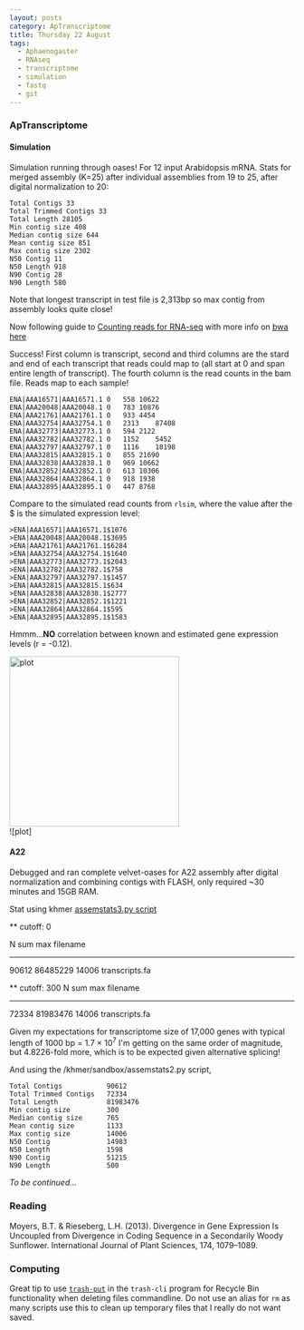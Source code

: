 ```yaml
---
layout: posts
category: ApTranscriptome
title: Thursday 22 August
tags:
  - Aphaenogaster
  - RNAseq
  - transcriptome
  - simulation
  - fastq
  - git
---
```


### ApTranscriptome

#### Simulation

Simulation running through oases! For 12 input Arabidopsis mRNA. Stats for merged assembly (K=25) after individual assemblies from 19 to 25, after digital normalization to 20: 

~~~
Total Contigs 33
Total Trimmed Contigs 33
Total Length 28105
Min contig size 408
Median contig size 644
Mean contig size 851
Max contig size 2302
N50 Contig 11
N50 Length 918
N90 Contig 28
N90 Length 580
~~~

Note that longest transcript in test file is 2,313bp so max contig from assembly looks quite close!

Now following guide to [Counting reads for RNA-seq](http://ged.msu.edu/angus/tutorials-2013/rnaseq_bwa_counting.html?highlight=bwa) with more info on [bwa here](http://ged.msu.edu/angus/tutorials-2011/bwa_tutorial.html)

Success! First column is transcript, second and third columns are the stard and end of each transcript that reads could map to (all start at 0 and span entire length of transcript). The fourth column is the read counts in the bam file. Reads map to each sample!

~~~
ENA|AAA16571|AAA16571.1	0	558	10622
ENA|AAA20048|AAA20048.1	0	783	10876
ENA|AAA21761|AAA21761.1	0	933	4454
ENA|AAA32754|AAA32754.1	0	2313	87408
ENA|AAA32773|AAA32773.1	0	594	2122
ENA|AAA32782|AAA32782.1	0	1152	5452
ENA|AAA32797|AAA32797.1	0	1116	18198
ENA|AAA32815|AAA32815.1	0	855	21690
ENA|AAA32838|AAA32838.1	0	969	10662
ENA|AAA32852|AAA32852.1	0	613	10306
ENA|AAA32864|AAA32864.1	0	918	1938
ENA|AAA32895|AAA32895.1	0	447	8768
~~~


Compare to the simulated read counts from `rlsim`, where the value after the $ is the simulated expression level:

~~~
>ENA|AAA16571|AAA16571.1$1076
>ENA|AAA20048|AAA20048.1$3695
>ENA|AAA21761|AAA21761.1$6284
>ENA|AAA32754|AAA32754.1$1640
>ENA|AAA32773|AAA32773.1$2043
>ENA|AAA32782|AAA32782.1$758
>ENA|AAA32797|AAA32797.1$1457
>ENA|AAA32815|AAA32815.1$634
>ENA|AAA32838|AAA32838.1$2777
>ENA|AAA32852|AAA32852.1$1221
>ENA|AAA32864|AAA32864.1$595
>ENA|AAA32895|AAA32895.1$1583
~~~

Hmmm...**NO** correlation between known and estimated gene expression levels (r = -0.12).

<div class="row text-center">
	<img src="{{ site.url }}/assets/img/sim-GE-plot.png" alt="plot" width="300" height="300">
</div>![plot]


#### A22

Debugged and ran complete velvet-oases for A22 assembly after digital normalization and combining contigs with FLASH, only required ~30 minutes and 15GB RAM.

Stat using khmer [assemstats3.py script](http://ged.msu.edu/angus/tutorials-2011/short-read-assembly-velvet.html)

** cutoff: 0

N	      sum	     max	 filename
------  ---------   ------  -----------------
90612	86485229	14006	  transcripts.fa

** cutoff: 300
N	      sum	     max	 filename
------  ---------   ------  -----------------
72334	81983476	14006	transcripts.fa

Given my expectations for transcriptome size of 17,000 genes with typical length of 1000 bp = 1.7 &times; 10<sup>7</sup> I'm getting on the same order of magnitude, but 4.8226-fold more, which is to be expected given alternative splicing!

And using the /khmer/sandbox/assemstats2.py script, 

~~~
Total Contigs 			90612
Total Trimmed Contigs 	72334
Total Length 			81983476
Min contig size 		300
Median contig size 		765
Mean contig size 		1133
Max contig size 		14006
N50 Contig 				14983
N50 Length 				1598
N90 Contig 				51215
N90 Length 				500
~~~

*To be continued...*


### Reading

Moyers, B.T. & Rieseberg, L.H. (2013). Divergence in Gene Expression Is Uncoupled from Divergence in Coding Sequence in a Secondarily Woody Sunflower. International Journal of Plant Sciences, 174, 1079–1089.



### Computing

Great tip to use [`trash-put`](https://github.com/andreafrancia/trash-cli) in the `trash-cli` program for Recycle Bin functionality when deleting files commandline. Do not use an alias for `rm` as many scripts use this to clean up temporary files that I really do not want saved.

